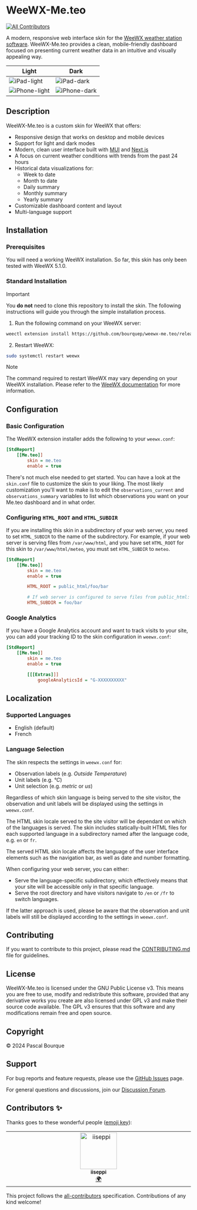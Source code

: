 # WeeWX-Me.teo
<!-- ALL-CONTRIBUTORS-BADGE:START - Do not remove or modify this section -->
[![All Contributors](https://img.shields.io/badge/all_contributors-1-orange.svg?style=flat-square)](#contributors-)
<!-- ALL-CONTRIBUTORS-BADGE:END -->

A modern, responsive web interface skin for the [WeeWX weather station software](https://github.com/weewx/weewx).
WeeWX-Me.teo provides a clean, mobile-friendly dashboard focused on presenting current weather data in an intuitive and
visually appealing way.

| Light                                                                                            | Dark                                                                                            |
| ------------------------------------------------------------------------------------------------ | ----------------------------------------------------------------------------------------------- |
| ![iPad-light](https://github.com/user-attachments/assets/8936393b-4d76-40f0-8504-84e0cc68c3ac)   | ![iPad-dark](https://github.com/user-attachments/assets/4129fbe1-f956-444c-832c-3c300ee84538)   |
| ![iPhone-light](https://github.com/user-attachments/assets/27314538-da96-467a-b9bd-cc1868c6d88c) | ![iPhone-dark](https://github.com/user-attachments/assets/89f13407-70b5-4219-a107-cdf4f4bc259c) |

## Description

WeeWX-Me.teo is a custom skin for WeeWX that offers:

- Responsive design that works on desktop and mobile devices
- Support for light and dark modes
- Modern, clean user interface built with [MUI](https://mui.com) and [Next.js](https://nextjs.org)
- A focus on current weather conditions with trends from the past 24 hours
- Historical data visualizations for:
  - Week to date
  - Month to date
  - Daily summary
  - Monthly summary
  - Yearly summary
- Customizable dashboard content and layout
- Multi-language support

## Installation

### Prerequisites

You will need a working WeeWX installation. So far, this skin has only been tested with WeeWX 5.1.0.

### Standard Installation

> [!IMPORTANT]
> You **do not** need to clone this repository to install the skin. The following instructions will guide
> you through the simple installation process.

1. Run the following command on your WeeWX server:

```bash
weectl extension install https://github.com/bourquep/weewx-me.teo/releases/latest/download/weewx-me.teo.zip
```

2. Restart WeeWX:

```bash
sudo systemctl restart weewx
```

> [!NOTE]
> The command required to restart WeeWX may vary depending on your WeeWX installation. Please refer to the
> [WeeWX documentation](https://weewx.com/docs/5.1/usersguide/running/#running-as-a-daemon) for more information.

## Configuration

### Basic Configuration

The WeeWX extension installer adds the following to your `weewx.conf`:

```ini
[StdReport]
    [[Me.teo]]
        skin = me.teo
        enable = true
```

There's not much else needed to get started. You can have a look at the `skin.conf` file to customize the skin to your
liking. The most likely customization you'll want to make is to edit the `observations_current` and `observations_summary`
variables to list which observations you want on your Me.teo dashboard and in what order.

### Configuring `HTML_ROOT` and `HTML_SUBDIR`

If you are installing this skin in a subdirectory of your web server, you need to set `HTML_SUBDIR` to the name of the subdirectory.
For example, if your web server is serving files from `/var/www/html`, and you have set `HTML_ROOT` for this skin to `/var/www/html/meteo`,
you must set `HTML_SUBDIR` to `meteo`.

```ini
[StdReport]
    [[Me.teo]]
        skin = me.teo
        enable = true

        HTML_ROOT = public_html/foo/bar

        # If web server is configured to serve files from public_html:
        HTML_SUBDIR = foo/bar
```

### Google Analytics

If you have a Google Analytics account and want to track visits to your site, you can add your tracking ID to the skin
configuration in `weewx.conf`:

```ini
[StdReport]
    [[Me.teo]]
        skin = me.teo
        enable = true

        [[[Extras]]]
            googleAnalyticsId = "G-XXXXXXXXXX"
```

## Localization

### Supported Languages

- English (default)
- French

### Language Selection

The skin respects the settings in `weewx.conf` for:

- Observation labels (e.g. _Outside Temperature_)
- Unit labels (e.g. _°C_)
- Unit selection (e.g. _metric_ or _us_)

Regardless of which skin language is being served to the site visitor, the observation and unit labels will be displayed
using the settings in `weewx.conf`.

The HTML skin locale served to the site visitor will be dependant on which of the languages is served. The skin includes
statically-built HTML files for each supported language in a subdirectory named after the language code, e.g. `en` or
`fr`.

The served HTML skin locale affects the language of the user interface elements such as the navigation bar, as well as
date and number formatting.

When configuring your web server, you can either:

- Serve the language-specific subdirectory, which effectively means that your site will be accessible only in that
  specific language.
- Serve the root directory and have visitors navigate to `/en` or `/fr` to switch languages.

If the latter approach is used, please be aware that the observation and unit labels will still be displayed according
to the settings in `weewx.conf`.

## Contributing

If you want to contribute to this project, please read the [CONTRIBUTING.md](CONTRIBUTING.md) file for guidelines.

## License

WeeWX-Me.teo is licensed under the GNU Public License v3. This means you are free to use, modify and redistribute this
software, provided that any derivative works you create are also licensed under GPL v3 and make their source code
available. The GPL v3 ensures that this software and any modifications remain free and open source.

## Copyright

© 2024 Pascal Bourque

## Support

For bug reports and feature requests, please use the [GitHub Issues](https://github.com/bourquep/weewx-me.teo/issues)
page.

For general questions and discussions, join our
[Discussion Forum](https://github.com/bourquep/weewx-me.teo/discussions).

## Contributors ✨

Thanks goes to these wonderful people ([emoji key](https://allcontributors.org/docs/en/emoji-key)):

<!-- ALL-CONTRIBUTORS-LIST:START - Do not remove or modify this section -->
<!-- prettier-ignore-start -->
<!-- markdownlint-disable -->
<table>
  <tbody>
    <tr>
      <td align="center" valign="top" width="14.28%"><a href="https://github.com/iiseppi"><img src="https://avatars.githubusercontent.com/u/47714239?v=4?s=100" width="100px;" alt="iiseppi"/><br /><sub><b>iiseppi</b></sub></a><br /><a href="#translation-iiseppi" title="Translation">🌍</a></td>
    </tr>
  </tbody>
</table>

<!-- markdownlint-restore -->
<!-- prettier-ignore-end -->

<!-- ALL-CONTRIBUTORS-LIST:END -->

This project follows the [all-contributors](https://github.com/all-contributors/all-contributors) specification. Contributions of any kind welcome!